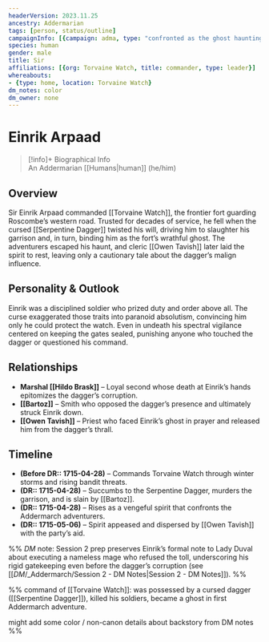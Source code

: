 ```yaml
---
headerVersion: 2023.11.25
ancestry: Addermarian
tags: [person, status/outline]
campaignInfo: [{campaign: adma, type: "confronted as the ghost haunting Torvaine Watch", date: 1715-04-28}, {campaign: adma, type: "spirit laid to rest by Owen Tavish", date: 1715-05-06}]
species: human
gender: male
title: Sir
affiliations: [{org: Torvaine Watch, title: commander, type: leader}]
whereabouts:
- {type: home, location: Torvaine Watch}
dm_notes: color
dm_owner: none
---
```

# Einrik Arpaad
>[!info]+ Biographical Info  
> An Addermarian [[Humans|human]] (he/him)

## Overview
Sir Einrik Arpaad commanded [[Torvaine Watch]], the frontier fort guarding Roscombe’s western road. Trusted for decades of service, he fell when the cursed [[Serpentine Dagger]] twisted his will, driving him to slaughter his garrison and, in turn, binding him as the fort’s wrathful ghost. The adventurers escaped his haunt, and cleric [[Owen Tavish]] later laid the spirit to rest, leaving only a cautionary tale about the dagger’s malign influence.

## Personality & Outlook
Einrik was a disciplined soldier who prized duty and order above all. The curse exaggerated those traits into paranoid absolutism, convincing him only he could protect the watch. Even in undeath his spectral vigilance centered on keeping the gates sealed, punishing anyone who touched the dagger or questioned his command.

## Relationships
- **Marshal [[Hildo Brask]]** – Loyal second whose death at Einrik’s hands epitomizes the dagger’s corruption.  
- **[[Bartoz]]** – Smith who opposed the dagger’s presence and ultimately struck Einrik down.  
- **[[Owen Tavish]]** – Priest who faced Einrik’s ghost in prayer and released him from the dagger’s thrall.

## Timeline
- **(Before DR:: 1715-04-28)** – Commands Torvaine Watch through winter storms and rising bandit threats.  
- **(DR:: 1715-04-28)** – Succumbs to the Serpentine Dagger, murders the garrison, and is slain by [[Bartoz]].  
- **(DR:: 1715-04-28)** – Rises as a vengeful spirit that confronts the Addermarch adventurers.  
- **(DR:: 1715-05-06)** – Spirit appeased and dispersed by [[Owen Tavish]] with the party’s aid.

%% _DM_ note: Session 2 prep preserves Einrik’s formal note to Lady Duval about executing a nameless mage who refused the toll, underscoring his rigid gatekeeping even before the dagger’s corruption (see [[_DM_/_Addermarch/Session 2 - DM Notes|Session 2 - DM Notes]]). %%

%% 
command of [[Torvaine Watch]]: was possessed by a cursed dagger ([[Serpentine Dagger]]), killed his soldiers, became a ghost in first Addermarch adventure. 

might add some color / non-canon details about backstory from DM notes
%%
